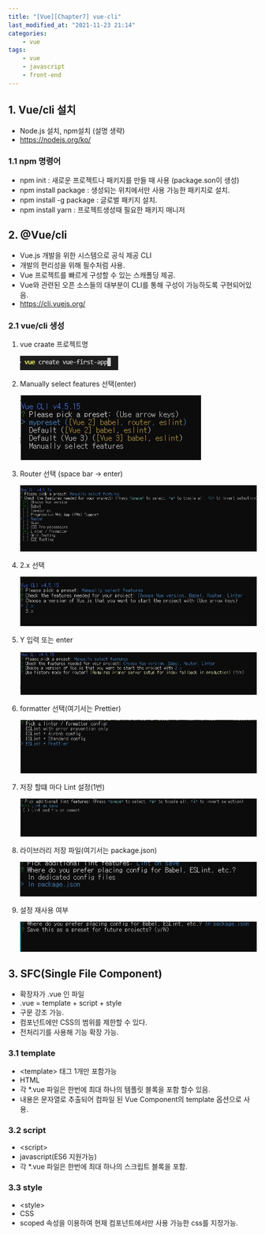 ```yaml
---
title: "[Vue][Chapter7] vue-cli"
last_modified_at: "2021-11-23 21:14"
categories:
    - vue
tags:
    - vue
    - javascript
    - front-end
---
```


## 1. Vue/cli 설치

* Node.js 설치, npm설치 (설명 생략)
* https://nodejs.org/ko/

### 1.1 npm 명령어

* npm init : 새로운 프로젝트나 패키지를 만들 때 사용 (package.son이 생성)
* npm install package : 생성되는 위치에서만 사용 가능한 패키지로 설치.
* npm install -g package : 글로벌 패키지 설치.
* npm install yarn : 프로젝트생성때 필요한 패키지 매니저

## 2. @Vue/cli

* Vue.js 개발을 위한 시스템으로 공식 제공 CLI
* 개발의 편리성을 위해 필수처럼 사용.
* Vue 프로젝트를 빠르게 구성할 수 있는 스캐폴딩 제공.
* Vue와 관련된 오픈 소스들의 대부분이 CLI를 통해 구성이 가능하도록 구현되어있음.
* https://cli.vuejs.org/

### 2.1 vue/cli 생성
1. vue craate 프로젝트명

    ![vue-create-1](/assets/img/vue/vue-create-1.jpg)

2. Manually select features 선택(enter)

    ![vue-create-2](/assets/img/vue/vue-create-2.jpg)

3. Router 선택 (space bar -> enter)

    ![vue-create-3](/assets/img/vue/vue-create-3.jpg)

4. 2.x 선택

    ![vue-create-4](/assets/img/vue/vue-create-4.jpg)

5. Y 입력 또는 enter

    ![vue-create-5](/assets/img/vue/vue-create-5.jpg)

6. formatter 선택(여기서는 Prettier)

    ![vue-create-6](/assets/img/vue/vue-create-6.jpg)

7. 저장 할떄 마다 Lint 설정(1번)

    ![vue-create-7](/assets/img/vue/vue-create-7.jpg)

8. 라이브러리 저장 파일(여기서는 package.json)

    ![vue-create-8](/assets/img/vue/vue-create-8.jpg)

9. 설정 재사용 여부

    ![vue-create-9](/assets/img/vue/vue-create-9.jpg)

## 3. SFC(Single File Component)

* 확장자가 .vue 인 파일
* .vue = template + script + style
* 구문 강조 가능.
* 컴포넌트에만 CSS의 범위를 제한할 수 있다.
* 전처리기를 사용해 기능 확장 가능.

### 3.1 template

* \<template\> 태그 1개만 포함가능
* HTML
* 각 *.vue 파일은 한번에 최대 하나의 템플릿 블록을 포함 할수 있음.
* 내용은 문자열로 추출되어 컴파일 된 Vue Component의 template 옵션으로 사용.

### 3.2 script

* \<script\>
* javascript(ES6 지원가능)
* 각 *.vue 파일은 한번에 최대 하나의 스크립트 블록을 포함.

### 3.3 style

* \<style\>
* CSS
* scoped 속성을 이용하여 현재 컴포넌트에서만 사용 가능한 css를 지정가능.